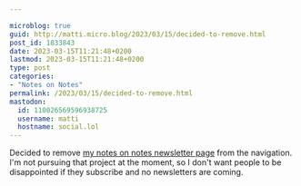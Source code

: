 ```yaml
---

microblog: true
guid: http://matti.micro.blog/2023/03/15/decided-to-remove.html
post_id: 1833843
date: 2023-03-15T11:21:48+0200
lastmod: 2023-03-15T11:21:48+0200
type: post
categories:
- "Notes on Notes"
permalink: /2023/03/15/decided-to-remove.html
mastodon:
  id: 110026569596938725
  username: matti
  hostname: social.lol
---
```

Decided to remove [my notes on notes newsletter page](https://blog.martin-haehnel.de/notes-on-notes/) from the navigation. I'm not pursuing that project at the moment, so I don't want people to be disappointed if they subscribe and no newsletters are coming.
